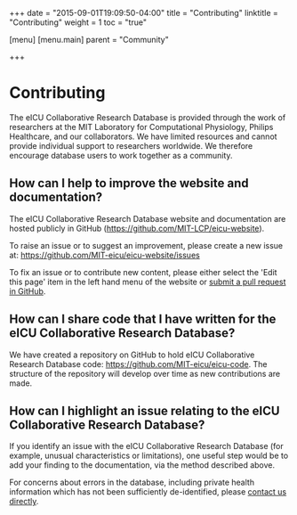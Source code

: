 +++
date = "2015-09-01T19:09:50-04:00"
title = "Contributing"
linktitle = "Contributing"
weight = 1
toc = "true"

[menu]
  [menu.main]
    parent = "Community"

+++

# Contributing

The eICU Collaborative Research Database is provided through the work of researchers at the MIT Laboratory for Computational Physiology, Philips Healthcare, and our collaborators. We have limited resources and cannot provide individual support to researchers worldwide. We therefore encourage database users to work together as a community.

## How can I help to improve the website and documentation?

The eICU Collaborative Research Database website and documentation are hosted publicly in GitHub (https://github.com/MIT-LCP/eicu-website). 

To raise an issue or to suggest an improvement, please create a new issue at: https://github.com/MIT-eicu/eicu-website/issues

To fix an issue or to contribute new content, please either select the 'Edit this page' item in the left hand menu of the website or [submit a pull request in GitHub](https://help.github.com/articles/using-pull-requests/).

## How can I share code that I have written for the eICU Collaborative Research Database?

We have created a repository on GitHub to hold eICU Collaborative Research Database code: https://github.com/MIT-eicu/eicu-code. The structure of the repository will develop over time as new contributions are made.

## How can I highlight an issue relating to the eICU Collaborative Research Database?

If you identify an issue with the eICU Collaborative Research Database (for example, unusual characteristics or limitations), one useful step would be to add your finding to the documentation, via the method described above.

For concerns about errors in the database, including private health information which has not been sufficiently de-identified, please [contact us directly](mailto:phi-report@physionet.org).

